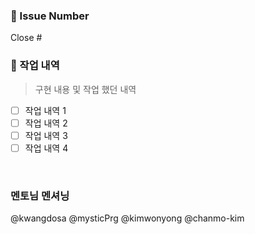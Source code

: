 ### 📕 Issue Number

Close #
<br/>

### 📙 작업 내역

> 구현 내용 및 작업 했던 내역

- [ ] 작업 내역 1
- [ ] 작업 내역 2
- [ ] 작업 내역 3
- [ ] 작업 내역 4
<br/>

### 멘토님 멘셔닝

@kwangdosa
@mysticPrg
@kimwonyong
@chanmo-kim
<br/>
